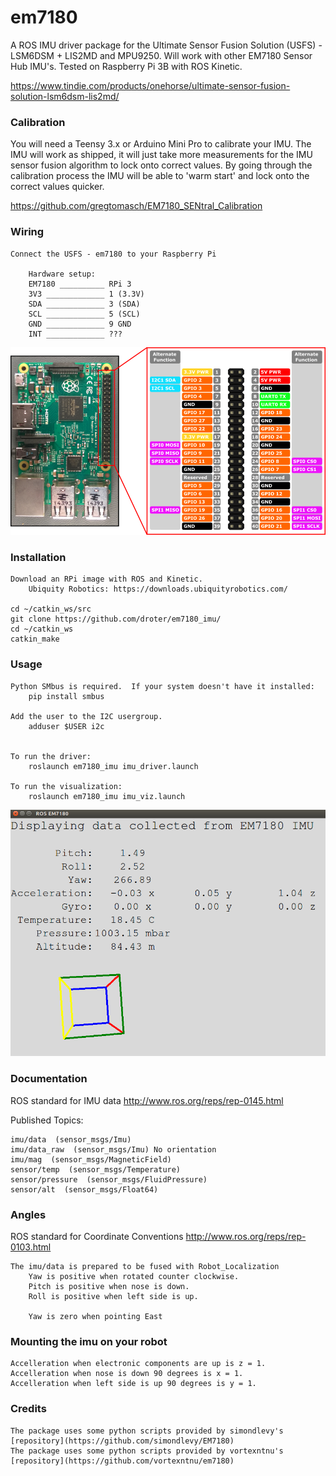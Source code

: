 # em7180

A ROS IMU driver package for the Ultimate Sensor Fusion Solution (USFS) - LSM6DSM + LIS2MD and MPU9250.  Will work with other EM7180 Sensor Hub IMU's.  Tested on Raspberry Pi 3B with ROS Kinetic.

https://www.tindie.com/products/onehorse/ultimate-sensor-fusion-solution-lsm6dsm-lis2md/


### Calibration

You will need a Teensy 3.x or Arduino Mini Pro to calibrate your IMU.  The IMU will work as shipped, it will just take more measurements for the IMU sensor fusion algorithm to lock onto correct values.  By going through the calibration process the IMU will be able to 'warm start' and lock onto the correct values quicker.

https://github.com/gregtomasch/EM7180_SENtral_Calibration


### Wiring

    Connect the USFS - em7180 to your Raspberry Pi

        Hardware setup:
        EM7180 __________ RPi 3
        3V3 _____________ 1 (3.3V)
        SDA _____________ 3 (SDA)
        SCL _____________ 5 (SCL)
        GND _____________ 9 GND
        INT _____________ ???

<img src="rp_pinout.png" width=700>

### Installation

    Download an RPi image with ROS and Kinetic.
        Ubiquity Robotics: https://downloads.ubiquityrobotics.com/

    cd ~/catkin_ws/src
    git clone https://github.com/droter/em7180_imu/
    cd ~/catkin_ws
    catkin_make

### Usage

    Python SMbus is required.  If your system doesn't have it installed:
        pip install smbus

    Add the user to the I2C usergroup.
        adduser $USER i2c


    To run the driver:
        roslaunch em7180_imu imu_driver.launch
        
    To run the visualization:
        roslaunch em7180_imu imu_viz.launch
    
<img src="USFSIMU.png" width=700>

### Documentation

ROS standard for IMU data http://www.ros.org/reps/rep-0145.html

Published Topics:

    imu/data  (sensor_msgs/Imu)
    imu/data_raw  (sensor_msgs/Imu) No orientation 
    imu/mag  (sensor_msgs/MagneticField)
    sensor/temp  (sensor_msgs/Temperature)
    sensor/pressure  (sensor_msgs/FluidPressure)
    sensor/alt  (sensor_msgs/Float64)

### Angles

ROS standard for Coordinate Conventions http://www.ros.org/reps/rep-0103.html

    The imu/data is prepared to be fused with Robot_Localization
        Yaw is positive when rotated counter clockwise.
        Pitch is positive when nose is down.
        Roll is positive when left side is up.
        
        Yaw is zero when pointing East


### Mounting the imu on your robot

    Accelleration when electronic components are up is z = 1.
    Accelleration when nose is down 90 degrees is x = 1.
    Accelleration when left side is up 90 degrees is y = 1.


### Credits
    The package uses some python scripts provided by simondlevy's [repository](https://github.com/simondlevy/EM7180)
    The package uses some python scripts provided by vortexntnu's [repository](https://github.com/vortexntnu/em7180)

